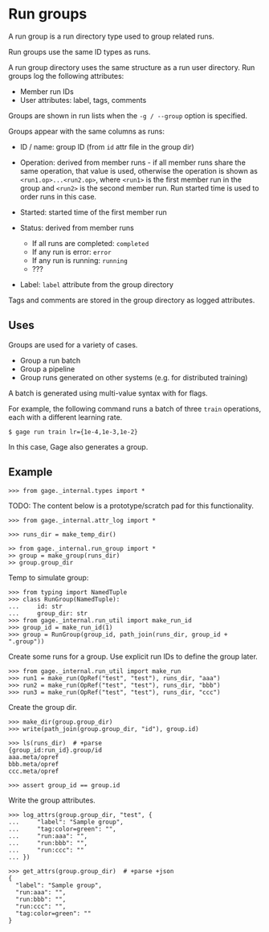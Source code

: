 # Run groups

A run group is a run directory type used to group related runs.

Run groups use the same ID types as runs.

A run group directory uses the same structure as a run user directory.
Run groups log the following attributes:

- Member run IDs
- User attributes: label, tags, comments

Groups are shown in run lists when the `-g / --group` option is
specified.

Groups appear with the same columns as runs:

- ID / name: group ID (from `id` attr file in the group dir)

- Operation: derived from member runs - if all member runs share the
  same operation, that value is used, otherwise the operation is shown
  as `<run1.op>...<run2.op>`, where `<run1>` is the first member run in
  the group and `<run2>` is the second member run. Run started time is
  used to order runs in this case.

- Started: started time of the first member run

- Status: derived from member runs

  - If all runs are completed: `completed`
  - If any run is error: `error`
  - If any run is running: `running`
  - ???

- Label: `label` attribute from the group directory

Tags and comments are stored in the group directory as logged
attributes.

## Uses

Groups are used for a variety of cases.

- Group a run batch
- Group a pipeline
- Group runs generated on other systems (e.g. for distributed training)

A batch is generated using multi-value syntax with for flags.

For example, the following command runs a batch of three `train`
operations, each with a different learning rate.

    $ gage run train lr={1e-4,1e-3,1e-2}

In this case, Gage also generates a group.

## Example

    >>> from gage._internal.types import *

TODO: The content below is a prototype/scratch pad for this
functionality.

    >>> from gage._internal.attr_log import *

    >>> runs_dir = make_temp_dir()

    >> from gage._internal.run_group import *
    >> group = make_group(runs_dir)
    >> group.group_dir

Temp to simulate group:

    >>> from typing import NamedTuple
    >>> class RunGroup(NamedTuple):
    ...     id: str
    ...     group_dir: str
    >>> from gage._internal.run_util import make_run_id
    >>> group_id = make_run_id(1)
    >>> group = RunGroup(group_id, path_join(runs_dir, group_id + ".group"))

Create some runs for a group. Use explicit run IDs to define the group
later.

    >>> from gage._internal.run_util import make_run
    >>> run1 = make_run(OpRef("test", "test"), runs_dir, "aaa")
    >>> run2 = make_run(OpRef("test", "test"), runs_dir, "bbb")
    >>> run3 = make_run(OpRef("test", "test"), runs_dir, "ccc")

Create the group dir.

    >>> make_dir(group.group_dir)
    >>> write(path_join(group.group_dir, "id"), group.id)

    >>> ls(runs_dir)  # +parse
    {group_id:run_id}.group/id
    aaa.meta/opref
    bbb.meta/opref
    ccc.meta/opref

    >>> assert group_id == group.id

Write the group attributes.

    >>> log_attrs(group.group_dir, "test", {
    ...     "label": "Sample group",
    ...     "tag:color=green": "",
    ...     "run:aaa": "",
    ...     "run:bbb": "",
    ...     "run:ccc": ""
    ... })

    >>> get_attrs(group.group_dir)  # +parse +json
    {
      "label": "Sample group",
      "run:aaa": "",
      "run:bbb": "",
      "run:ccc": "",
      "tag:color=green": ""
    }
